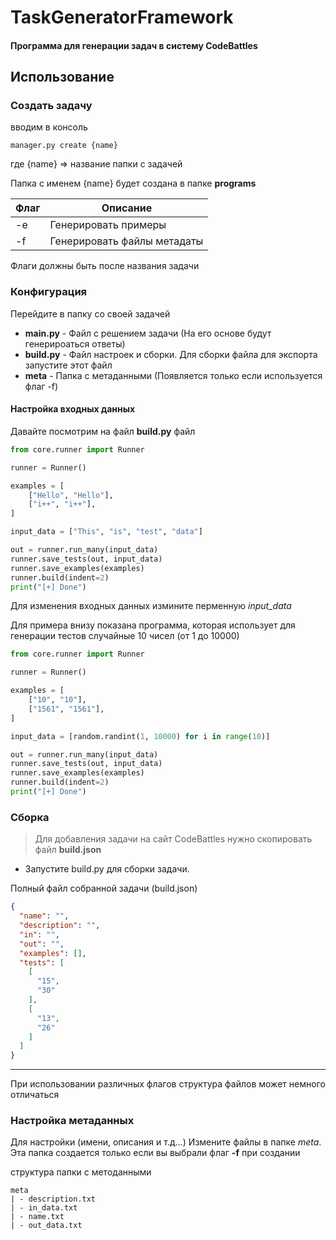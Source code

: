 # TaskGeneratorFramework

#### Программа для генерации задач в систему CodeBattles  

## Использование

### Создать задачу
вводим в консоль
```commandline
manager.py create {name} 
```

где {name} => название папки с  задачей

Папка с именем {name} будет создана в папке **programs**

| Флаг | Описание                        |
|------|---------------------------------|
| -e   | Генерировать примеры            |
| -f   | Генерировать файлы метадаты     |

Флаги должны быть после названия задачи

### Конфигурация

Перейдите в папку со своей задачей

- **main.py** - Файл с решением задачи (На его основе будут генерироаться ответы)
- **build.py** - Файл настроек и сборки. Для сборки файла для экспорта запустите этот файл
- **meta** - Папка с метаданными (Появляется только если используется флаг -f)

#### Настройка входных данных

Давайте посмотрим на файл **build.py** файл

```python
from core.runner import Runner

runner = Runner()

examples = [
    ["Hello", "Hello"],
    ["i++", "i++"],
]

input_data = ["This", "is", "test", "data"]

out = runner.run_many(input_data)
runner.save_tests(out, input_data)
runner.save_examples(examples)
runner.build(indent=2)
print("[+] Done")
```

Для изменения входных данных измините перменную *input_data*

Для примера внизу показана программа, которая использует для генерации тестов случайные 10 чисел (от 1 до 10000)

```python
from core.runner import Runner

runner = Runner()

examples = [
    ["10", "10"],
    ["1561", "1561"],
]

input_data = [random.randint(1, 10000) for i in range(10)]

out = runner.run_many(input_data)
runner.save_tests(out, input_data)
runner.save_examples(examples)
runner.build(indent=2)
print("[+] Done")
```

### Сборка
> Для добавления задачи на сайт CodeBattles нужно скопировать файл **build.json**


- Запустите build.py для сборки задачи.


Полный файл собранной задачи (build.json)
```json
{
  "name": "",
  "description": "",
  "in": "",
  "out": "",
  "examples": [],
  "tests": [
    [
      "15",
      "30"
    ],
    [
      "13",
      "26"
    ]
  ]
}
```

___
При использовании различных флагов структура файлов может немного отличаться

### Настройка метаданных
Для настройки (имени, описания и т.д...) Измените файлы в папке *meta*.
Эта папка создается только если вы выбрали флаг **-f** при создании

структура папки с методанными
```
meta
| - description.txt
| - in_data.txt
| - name.txt
| - out_data.txt
```
